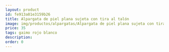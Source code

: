 ```yaml
---
layout: product
id: fe913a81e3159b26
title: Alpargata de piel plana sujeta con tira al talón
image: img/productos/alpargatas/Alpargata de piel plana sujeta con tira al talón=35=gaimo rojo blanco.webp
price: 35
tags: gaimo rojo blanco
description: 
order: 0
---
```

